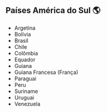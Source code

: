 ## Países América do Sul :earth_americas:
* Argetina
* Bolívia
* Brasil
* Chile
* Colômbia
* Equador
* Guiana
* Guiana Francesa (França)
* Paraguai
* Peru
* Suriname
* Uruguai
* Venezuela
